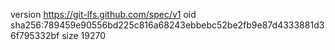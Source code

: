 version https://git-lfs.github.com/spec/v1
oid sha256:789459e90556bd225c816a68243ebbebc52be2fb9e87d4333881d36f795332bf
size 19270
